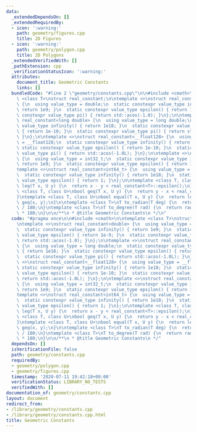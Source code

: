 ```yaml
---
data:
  _extendedDependsOn: []
  _extendedRequiredBy:
  - icon: ':warning:'
    path: geometry/figures.cpp
    title: 2D Figures
  - icon: ':warning:'
    path: geometry/polygon.cpp
    title: 2D Polygons
  _extendedVerifiedWith: []
  _pathExtension: cpp
  _verificationStatusIcon: ':warning:'
  attributes:
    document_title: Geometric Constants
    links: []
  bundledCode: "#line 2 \"geometry/constants.cpp\"\n\n#include <cmath>\n\ntemplate\
    \ <class T>\nstruct real_constant;\n\ntemplate <>\nstruct real_constant<double>\
    \ {\n  using value_type = double;\n  static constexpr value_type infinity() {\
    \ return 1e9; }\n  static constexpr value_type epsilon() { return 1e-9; }\n  static\
    \ constexpr value_type pi() { return std::acos(-1.0); }\n};\n\ntemplate <>\nstruct\
    \ real_constant<long double> {\n  using value_type = long double;\n  static constexpr\
    \ value_type infinity() { return 1e18; }\n  static constexpr value_type epsilon()\
    \ { return 1e-10; }\n  static constexpr value_type pi() { return std::acos(-1.0L);\
    \ }\n};\n\ntemplate <>\nstruct real_constant<__float128> {\n  using value_type\
    \ = __float128;\n  static constexpr value_type infinity() { return 1e18; }\n \
    \ static constexpr value_type epsilon() { return 1e-10; }\n  static constexpr\
    \ value_type pi() { return std::acos(-1.0L); }\n};\n\ntemplate <>\nstruct real_constant<int32_t>\
    \ {\n  using value_type = int32_t;\n  static constexpr value_type infinity() {\
    \ return 1e9; }\n  static constexpr value_type epsilon() { return 1; }\n};\n\n\
    template <>\nstruct real_constant<int64_t> {\n  using value_type = int64_t;\n\
    \  static constexpr value_type infinity() { return 1e18; }\n  static constexpr\
    \ value_type epsilon() { return 1; }\n};\n\ntemplate <class T, class U>\nbool\
    \ leq(T x, U y) {\n  return x - y < real_constant<T>::epsilon();\n}\ntemplate\
    \ <class T, class U>\nbool geq(T x, U y) {\n  return y - x < real_constant<T>::epsilon();\n\
    }\ntemplate <class T, class U>\nbool equal(T x, U y) {\n  return leq(x, y) &&\
    \ geq(x, y);\n}\n\ntemplate <class T>\nT to_radian(T deg) {\n  return deg * real_constant<T>::pi()\
    \ / 180;\n}\ntemplate <class T>\nT to_degree(T rad) {\n  return rad / real_constant<T>::pi()\
    \ * 180;\n}\n\n/**\n * @title Geometric Constants\n */\n"
  code: "#pragma once\n\n#include <cmath>\n\ntemplate <class T>\nstruct real_constant;\n\
    \ntemplate <>\nstruct real_constant<double> {\n  using value_type = double;\n\
    \  static constexpr value_type infinity() { return 1e9; }\n  static constexpr\
    \ value_type epsilon() { return 1e-9; }\n  static constexpr value_type pi() {\
    \ return std::acos(-1.0); }\n};\n\ntemplate <>\nstruct real_constant<long double>\
    \ {\n  using value_type = long double;\n  static constexpr value_type infinity()\
    \ { return 1e18; }\n  static constexpr value_type epsilon() { return 1e-10; }\n\
    \  static constexpr value_type pi() { return std::acos(-1.0L); }\n};\n\ntemplate\
    \ <>\nstruct real_constant<__float128> {\n  using value_type = __float128;\n \
    \ static constexpr value_type infinity() { return 1e18; }\n  static constexpr\
    \ value_type epsilon() { return 1e-10; }\n  static constexpr value_type pi() {\
    \ return std::acos(-1.0L); }\n};\n\ntemplate <>\nstruct real_constant<int32_t>\
    \ {\n  using value_type = int32_t;\n  static constexpr value_type infinity() {\
    \ return 1e9; }\n  static constexpr value_type epsilon() { return 1; }\n};\n\n\
    template <>\nstruct real_constant<int64_t> {\n  using value_type = int64_t;\n\
    \  static constexpr value_type infinity() { return 1e18; }\n  static constexpr\
    \ value_type epsilon() { return 1; }\n};\n\ntemplate <class T, class U>\nbool\
    \ leq(T x, U y) {\n  return x - y < real_constant<T>::epsilon();\n}\ntemplate\
    \ <class T, class U>\nbool geq(T x, U y) {\n  return y - x < real_constant<T>::epsilon();\n\
    }\ntemplate <class T, class U>\nbool equal(T x, U y) {\n  return leq(x, y) &&\
    \ geq(x, y);\n}\n\ntemplate <class T>\nT to_radian(T deg) {\n  return deg * real_constant<T>::pi()\
    \ / 180;\n}\ntemplate <class T>\nT to_degree(T rad) {\n  return rad / real_constant<T>::pi()\
    \ * 180;\n}\n\n/**\n * @title Geometric Constants\n */"
  dependsOn: []
  isVerificationFile: false
  path: geometry/constants.cpp
  requiredBy:
  - geometry/polygon.cpp
  - geometry/figures.cpp
  timestamp: '2020-07-11 19:42:18+09:00'
  verificationStatus: LIBRARY_NO_TESTS
  verifiedWith: []
documentation_of: geometry/constants.cpp
layout: document
redirect_from:
- /library/geometry/constants.cpp
- /library/geometry/constants.cpp.html
title: Geometric Constants
---
```

